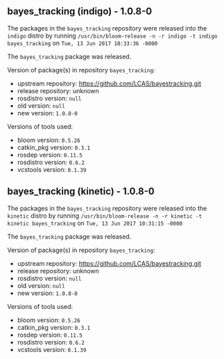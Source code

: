 ## bayes_tracking (indigo) - 1.0.8-0

The packages in the `bayes_tracking` repository were released into the `indigo` distro by running `/usr/bin/bloom-release -n -r indigo -t indigo bayes_tracking` on `Tue, 13 Jun 2017 10:33:36 -0000`

The `bayes_tracking` package was released.

Version of package(s) in repository `bayes_tracking`:

- upstream repository: https://github.com/LCAS/bayestracking.git
- release repository: unknown
- rosdistro version: `null`
- old version: `null`
- new version: `1.0.8-0`

Versions of tools used:

- bloom version: `0.5.26`
- catkin_pkg version: `0.3.1`
- rosdep version: `0.11.5`
- rosdistro version: `0.6.2`
- vcstools version: `0.1.39`


## bayes_tracking (kinetic) - 1.0.8-0

The packages in the `bayes_tracking` repository were released into the `kinetic` distro by running `/usr/bin/bloom-release -n -r kinetic -t kinetic bayes_tracking` on `Tue, 13 Jun 2017 10:31:15 -0000`

The `bayes_tracking` package was released.

Version of package(s) in repository `bayes_tracking`:

- upstream repository: https://github.com/LCAS/bayestracking.git
- release repository: unknown
- rosdistro version: `null`
- old version: `null`
- new version: `1.0.8-0`

Versions of tools used:

- bloom version: `0.5.26`
- catkin_pkg version: `0.3.1`
- rosdep version: `0.11.5`
- rosdistro version: `0.6.2`
- vcstools version: `0.1.39`


